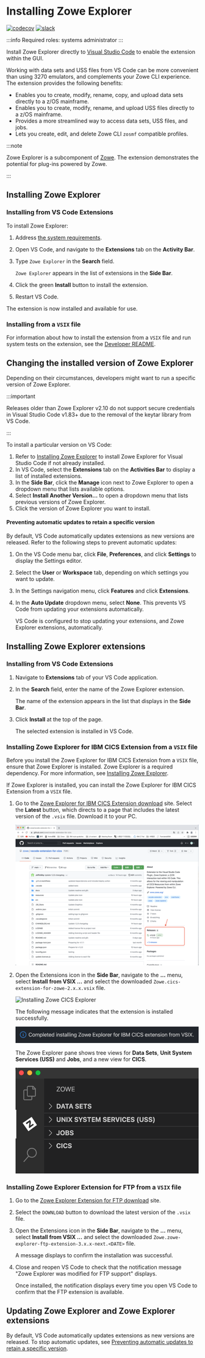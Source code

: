 # Installing Zowe Explorer

<a href="https://app.codecov.io/gh/zowe/zowe-explorer-vscode"><img src="https://codecov.io/gh/zowe/vscode-extension-for-zowe/branch/main/graph/badge.svg" alt="codecov" scope="external"/></a>
<a href="https://app.slack.com/client/T1BAJVCTY/CUVE37Z5F"><img src="https://img.shields.io/badge/chat-on%20Slack-blue" alt="slack" scope="external"/></a>

:::info Required roles: systems administrator
:::

Install Zowe Explorer directly to [Visual Studio Code](https://code.visualstudio.com/) to enable the extension within the GUI. 

Working with data sets and USS files from VS Code can be more convenient than using 3270 emulators, and complements your Zowe CLI experience. The extension provides the following benefits:

- Enables you to create, modify, rename, copy, and upload data sets directly to a z/OS mainframe.
- Enables you to create, modify, rename, and upload USS files directly to a z/OS mainframe.
- Provides a more streamlined way to access data sets, USS files, and jobs.
- Lets you create, edit, and delete Zowe CLI `zosmf` compatible profiles.

:::note

Zowe Explorer is a subcomponent of [Zowe](https://zowe.org/home/). The extension demonstrates the potential for plug-ins powered by Zowe.

:::

## Installing Zowe Explorer

### Installing from VS Code Extensions

To install Zowe Explorer:

1. Address [the system requirements](#system-requirements).
2. Open VS Code, and navigate to the **Extensions** tab on the **Activity Bar**.
3. Type `Zowe Explorer` in the **Search** field.

   `Zowe Explorer` appears in the list of extensions in the **Side Bar**.
4. Click the green **Install** button to install the extension.
5. Restart VS Code.

The extension is now installed and available for use.

### Installing from a `VSIX` file

For information about how to install the extension from a `VSIX` file and run system tests on the extension, see the [Developer README](https://github.com/zowe/vscode-extension-for-zowe#build-locally).

## Changing the installed version of Zowe Explorer

Depending on their circumstances, developers might want to run a specific version of Zowe Explorer.

:::important

Releases older than Zowe Explorer v2.10 do not support secure credentials in Visual Studio Code v1.83+ due to the removal of the keytar library from VS Code.

:::

To install a particular version on VS Code:

1. Refer to [Installing Zowe Explorer](#installing-zowe-explorer) to install Zowe Explorer for Visual Studio Code if not already installed.
2. In VS Code, select the **Extensions** tab on the **Activities Bar** to display a list of installed extensions.
3. In the **Side Bar**, click the **Manage** icon next to Zowe Explorer to open a dropdown menu that lists available options.
4. Select **Install Another Version…** to open a dropdown menu that lists previous versions of Zowe Explorer.
5. Click the version of Zowe Explorer you want to install.

#### Preventing automatic updates to retain a specific version

By default, VS Code automatically updates extensions as new versions are released. Refer to the following steps to prevent automatic updates:

1. On the VS Code menu bar, click **File**, **Preferences**, and click **Settings** to display the Settings editor.
2. Select the **User** or **Workspace** tab, depending on which settings you want to update.
3. In the Settings navigation menu, click **Features** and click **Extensions**.
4. In the **Auto Update** dropdown menu, select **None**. This prevents VS Code from updating your extensions automatically.

      VS Code is configured to stop updating your extensions, and Zowe Explorer extensions, automatically.

## Installing Zowe Explorer extensions

### Installing from VS Code Extensions

1. Navigate to **Extensions** tab of your VS Code application.
2. In the **Search** field, enter the name of the Zowe Explorer extension.

    The name of the extension appears in the list that displays in the **Side Bar**.

3. Click **Install** at the top of the page.

   The selected extension is installed in VS Code.

### Installing Zowe Explorer for IBM CICS Extension from a `VSIX` file

Before you install the Zowe Explorer for IBM CICS Extension from a `VSIX` file, ensure that Zowe Explorer is installed. Zowe Explorer is a required dependency. For more information, see [Installing Zowe Explorer](#installing-zowe-explorer-1).

If  Zowe Explorer is installed, you can install the Zowe Explorer for IBM CICS Extension from a `VSIX` file.

1. Go to the [Zowe Explorer for IBM CICS Extension download](https://github.com/zowe/cics-for-zowe-client) site. Select the **Latest** button, which directs to a page that includes the latest version of the `.vsix` file. Download it to your PC.

   ![Download Zowe CICS Explorer](../images/ze-cics/cics-latest-vsix.png)

2. Open the Extensions icon in the **Side Bar**, navigate to the **...** menu, select **Install from VSIX ...** and select the downloaded `Zowe.cics-extension-for-zowe-2.x.x.vsix` file.

   ![Installing Zowe CICS Explorer](../images/ze-cics/zowe-cics-explorer-install.gif)

   The following message indicates that the extension is installed successfully.

   ![Zowe CICS Explorer install completed](../images/ze-cics/info-message-install-completed.png)

   The Zowe Explorer pane shows tree views for **Data Sets**, **Unit System Services (USS)** and **Jobs**, and a new view for **CICS**.

   ![CICS tree in Zowe pane](../images/ze-cics/cics-tree-in-zowe-pane.png)

### Installing Zowe Explorer Extension for FTP from a `VSIX` file

1. Go to the [Zowe Explorer Extension for FTP download](https://open-vsx.org/extension/Zowe/zowe-explorer-ftp-extension) site.

2. Select the `DOWNLOAD` button to download the latest version of the `.vsix` file.

3. Open the Extensions icon in the **Side Bar**, navigate to the **...** menu, select **Install from VSIX ...** and select the downloaded `Zowe.zowe-explorer-ftp-extension-3.x.x-next.<DATE>` file.

      A message displays to confirm the installation was successful.

4. Close and reopen VS Code to check that the notification message "Zowe Explorer was modified for FTP support" displays.

   Once installed, the notification displays every time you open VS Code to confirm that the FTP extension is available.

## Updating Zowe Explorer and Zowe Explorer extensions

By default, VS Code automatically updates extensions as new versions are released. To stop automatic updates, see [Preventing automatic updates to retain a specific version](#preventing-automatic-updates-to-retain-a-specific-version).
